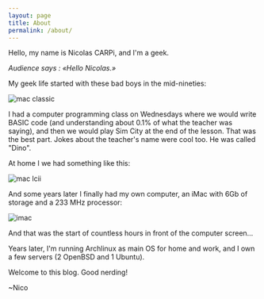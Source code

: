 ```yaml
---
layout: page
title: About
permalink: /about/
---
```


Hello, my name is Nicolas CARPi, and I'm a geek.

*Audience says : «Hello Nicolas.»*

My geek life started with these bad boys in the mid-nineties:

![mac classic](https://i.imgur.com/PwK87sG.jpg)

I had a computer programming class on Wednesdays where we would write BASIC code (and understanding about 0.1% of what the teacher was saying), and then we would play Sim City at the end of the lesson. That was the best part. Jokes about the teacher's name were cool too. He was called "Dino".

At home I we had something like this:

![mac lcii](https://i.imgur.com/LjHm96p.jpg)

And some years later I finally had my own computer, an iMac with 6Gb of storage and a 233 MHz processor:

![imac](https://i.imgur.com/XmRugJO.png)

And that was the start of countless hours in front of the computer screen…

Years later, I'm running Archlinux as main OS for home and work, and I own a few servers (2 OpenBSD and 1 Ubuntu).

Welcome to this blog. Good nerding!

~Nico
